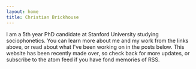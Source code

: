 ```yaml
---
layout: home
title: Christian Brickhouse
---
```


I am a 5th year PhD candidate at Stanford University studying sociophonetics. You can learn more about me and my work from the
links above, or read about what I've been working on in the posts below. This website has been recently made over, so check back
for more updates, or subscribe to the atom feed if you have fond memories of RSS.
